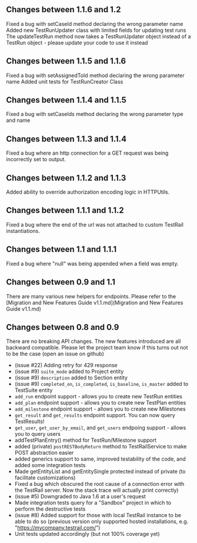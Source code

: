 ##  Changes between 1.1.6 and 1.2
Fixed a bug with setCaseId method declaring the wrong parameter name
Added new TestRunUpdater class with limited fields for updating test runs
The updateTestRun method now takes a TestRunUpdater object instead of a TestRun object - please update your code to use it instead

##  Changes between 1.1.5 and 1.1.6
Fixed a bug with setAssignedToId method declaring the wrong parameter name
Added unit tests for TestRunCreator Class

##  Changes between 1.1.4 and 1.1.5
Fixed a bug with setCaseIds method declaring the wrong parameter type and name

##  Changes between 1.1.3 and 1.1.4
Fixed a bug where an http connection for a GET request was being incorrectly set to output.

##  Changes between 1.1.2 and 1.1.3
Added ability to override authorization encoding logic in HTTPUtils.

##  Changes between 1.1.1 and 1.1.2
Fixed a bug where the end of the url was not attached to custom TestRail instantiations.

##  Changes between 1.1 and 1.1.1
Fixed a bug where "null" was being appended when a field was empty.

##  Changes between 0.9 and 1.1
There are many various new helpers for endpoints. Please refer to the [Migration and New Features Guide v1.1.md](Migration and New Features Guide v1.1.md)

##  Changes between 0.8 and 0.9

There are no breaking API changes. The new features introduced are all backward compatible. Please let the project team know if this turns out not to be the case (open an issue on github)

 * (issue #22) Adding retry for 429 response
 * (issue #9) `suite_mode` added to Project entity
 * (issue #9) `description` added to Section entity
 * (issue #9) `completed_on`, `is_completed`, `is_baseline`, `is_master` added to TestSuite entity
 * `add_run` endpoint support - allows you to create new TestRun entities
 * `add_plan` endpoint support - allows you to create new TestPlan entities
 * `add_milestone` endpoint support - allows you to create new Milestones
 * `get_result` and `get_results` endpoint support. You can now query TestResults!
 * `get_user`, `get_user_by_email`, and `get_users` endpoing support - allows you to query users
 * addTestPlanEntry() method for TestRun/Milestone support
 * added (private) `postRESTBodyReturn` method to TestRailService to make POST abstraction easier
 * added generics support to same, improved testability of the code, and added some integration tests
 * Made getEntityList and getEntitySingle protected instead of private (to facilitate customizations)
 * Fixed a bug which obscured the root cause of a connection error with the TestRail server. Now the stack trace will actually print correctly)
 * (issue #5) Downgraded to Java 1.6 at a user's request
 * Made integration tests query for a "Sandbox" project in which to perform the destructive tests
 * (issue #8) Added support for those with local TestRail instance to be able to do so (previous version only supported hosted installations, e.g. "https://mycompany.testrail.com/")
 * Unit tests updated accordingly (but not 100% coverage yet)
 
 
